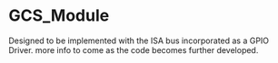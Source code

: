 # GCS_Module
Designed to be implemented with the ISA bus incorporated as a GPIO Driver. more info to come as the code becomes further developed. 
